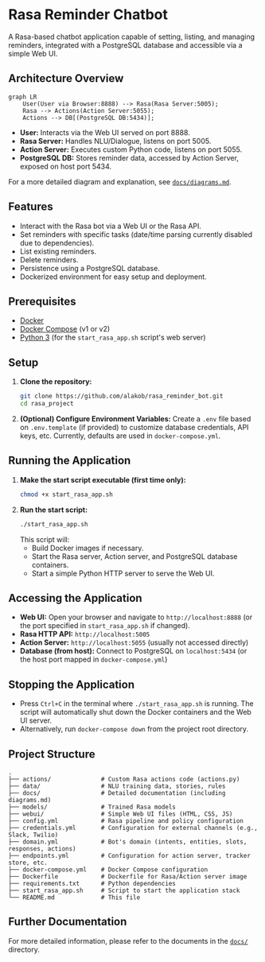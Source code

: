 # Rasa Reminder Chatbot

A Rasa-based chatbot application capable of setting, listing, and managing reminders, integrated with a PostgreSQL database and accessible via a simple Web UI.

## Architecture Overview

```mermaid
graph LR
    User(User via Browser:8888) --> Rasa(Rasa Server:5005);
    Rasa --> Actions(Action Server:5055);
    Actions --> DB[(PostgreSQL DB:5434)];
```

*   **User:** Interacts via the Web UI served on port 8888.
*   **Rasa Server:** Handles NLU/Dialogue, listens on port 5005.
*   **Action Server:** Executes custom Python code, listens on port 5055.
*   **PostgreSQL DB:** Stores reminder data, accessed by Action Server, exposed on host port 5434.

For a more detailed diagram and explanation, see [`docs/diagrams.md`](./docs/diagrams.md).

## Features

*   Interact with the Rasa bot via a Web UI or the Rasa API.
*   Set reminders with specific tasks (date/time parsing currently disabled due to dependencies).
*   List existing reminders.
*   Delete reminders.
*   Persistence using a PostgreSQL database.
*   Dockerized environment for easy setup and deployment.

## Prerequisites

*   [Docker](https://docs.docker.com/get-docker/)
*   [Docker Compose](https://docs.docker.com/compose/install/) (v1 or v2)
*   [Python 3](https://www.python.org/downloads/) (for the `start_rasa_app.sh` script's web server)

## Setup

1.  **Clone the repository:**
    ```bash
    git clone https://github.com/alakob/rasa_reminder_bot.git
    cd rasa_project
    ```
2.  **(Optional) Configure Environment Variables:** Create a `.env` file based on `.env.template` (if provided) to customize database credentials, API keys, etc. Currently, defaults are used in `docker-compose.yml`.

## Running the Application

1.  **Make the start script executable (first time only):**
    ```bash
    chmod +x start_rasa_app.sh
    ```
2.  **Run the start script:**
    ```bash
    ./start_rasa_app.sh
    ```
    This script will:
    *   Build Docker images if necessary.
    *   Start the Rasa server, Action server, and PostgreSQL database containers.
    *   Start a simple Python HTTP server to serve the Web UI.

## Accessing the Application

*   **Web UI:** Open your browser and navigate to `http://localhost:8888` (or the port specified in `start_rasa_app.sh` if changed).
*   **Rasa HTTP API:** `http://localhost:5005`
*   **Action Server:** `http://localhost:5055` (usually not accessed directly)
*   **Database (from host):** Connect to PostgreSQL on `localhost:5434` (or the host port mapped in `docker-compose.yml`)

## Stopping the Application

*   Press `Ctrl+C` in the terminal where `./start_rasa_app.sh` is running. The script will automatically shut down the Docker containers and the Web UI server.
*   Alternatively, run `docker-compose down` from the project root directory.

## Project Structure

```
.
├── actions/              # Custom Rasa actions code (actions.py)
├── data/                 # NLU training data, stories, rules
├── docs/                 # Detailed documentation (including diagrams.md)
├── models/               # Trained Rasa models
├── webui/                # Simple Web UI files (HTML, CSS, JS)
├── config.yml            # Rasa pipeline and policy configuration
├── credentials.yml       # Configuration for external channels (e.g., Slack, Twilio)
├── domain.yml            # Bot's domain (intents, entities, slots, responses, actions)
├── endpoints.yml         # Configuration for action server, tracker store, etc.
├── docker-compose.yml    # Docker Compose configuration
├── Dockerfile            # Dockerfile for Rasa/Action server image
├── requirements.txt      # Python dependencies
├── start_rasa_app.sh     # Script to start the application stack
└── README.md             # This file
```

## Further Documentation

For more detailed information, please refer to the documents in the [`docs/`](./docs/) directory.
